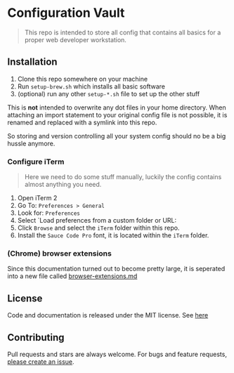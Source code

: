 # Configuration Vault

> This repo is intended to store all config that contains
> all basics for a proper web developer workstation.


## Installation

1. Clone this repo somewhere on your machine
2. Run `setup-brew.sh` which installs all basic software
3. (optional) run any other `setup-*.sh` file to set up the other stuff

This is **not** intended to overwrite any dot files in your home directory.
When attaching an import statement to your original config file is not possible, it is renamed and replaced with a symlink into this repo.

So storing and version controlling all your system config should no be a big hussle anymore.

### Configure iTerm

> Here we need to do some stuff manually, luckily the config contains almost anything you need.

1. Open iTerm 2
2. Go To: `Preferences > General`
3. Look for: `Preferences`
4. Select `Load preferences from a custom folder or URL:
5. Click `Browse` and select the `iTerm` folder within this repo.
6. Install the `Sauce Code Pro` font, it is located within the `iTerm` folder.

### (Chrome) browser extensions

Since this documentation turned out to become pretty large, it is seperated into a new file called [browser-extensions.md](https://github.com/axe312ger/configuration-vault/blob/master/browser-extensions.md)

## License

Code and documentation is released under the MIT license. See [here](https://github.com/axe312ger/configuration-vault/blob/master/LICENSE)

## Contributing

Pull requests and stars are always welcome. For bugs and feature requests, [please create an issue](https://github.com/axe312ger/configuration-vault/issues/new).
